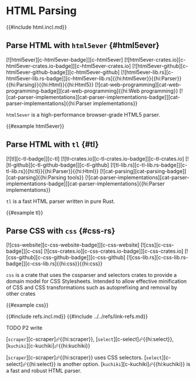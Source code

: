 # HTML Parsing

{{#include html.incl.md}}

## Parse HTML with `html5ever` {#html5ever}

[![html5ever][c-html5ever-badge]][c-html5ever] [![html5ever-crates.io][c-html5ever-crates.io-badge]][c-html5ever-crates.io] [![html5ever-github][c-html5ever-github-badge]][c-html5ever-github] [![html5ever-lib.rs][c-html5ever-lib.rs-badge]][c-html5ever-lib.rs]{{hi:html5ever}}{{hi:Parser}}{{hi:Parsing}}{{hi:Html}}{{hi:Html5}} [![cat-web-programming][cat-web-programming-badge]][cat-web-programming]{{hi:Web programming}} [![cat-parser-implementations][cat-parser-implementations-badge]][cat-parser-implementations]{{hi:Parser implementations}}

`html5ever` is a high-performance browser-grade HTML5 parser.

{{#example html5ever}}

## Parse HTML with `tl` {#tl}

[![tl][c-tl-badge]][c-tl] [![tl-crates.io][c-tl-crates.io-badge]][c-tl-crates.io] [![tl-github][c-tl-github-badge]][c-tl-github] [![tl-lib.rs][c-tl-lib.rs-badge]][c-tl-lib.rs]{{hi:tl}}{{hi:Parser}}{{hi:Html}} [![cat-parsing][cat-parsing-badge]][cat-parsing]{{hi:Parsing tools}} [![cat-parser-implementations][cat-parser-implementations-badge]][cat-parser-implementations]{{hi:Parser implementations}}

`tl` is a fast HTML parser written in pure Rust.

{{#example tl}}

## Parse CSS with `css` {#css-rs}

[![css-website][c-css-website-badge]][c-css-website] [![css][c-css-badge]][c-css] [![css-crates.io][c-css-crates.io-badge]][c-css-crates.io] [![css-github][c-css-github-badge]][c-css-github] [![css-lib.rs][c-css-lib.rs-badge]][c-css-lib.rs]{{hi:css}}{{hi:css}}

`css` is a crate that uses the cssparser and selectors crates to provide a domain model for CSS Stylesheets. Intended to allow effective minification of CSS and CSS transformations such as autoprefixing and removal by other crates

{{#example css}}

{{#include refs.incl.md}}
{{#include ../../refs/link-refs.md}}

<div class="hidden">
TODO P2 write

[`scraper`][c-scraper]⮳{{hi:scraper}}, [`select`][c-select]⮳{{hi:select}}, [`kuchiki`][c-kuchiki]⮳{{hi:kuchiki}}

[`scraper`][c-scraper]⮳{{hi:scraper}} uses CSS selectors. [`select`][c-select]⮳{{hi:select}} is another option. [`kuchiki`][c-kuchiki]⮳{{hi:kuchiki}} is a fast and robust HTML parser.

</div>
